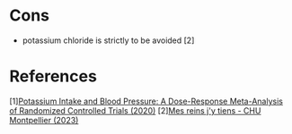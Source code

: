 # Cons
- potassium chloride is strictly to be avoided [2]

# References
[1][Potassium Intake and Blood Pressure: A Dose-Response Meta-Analysis of Randomized Controlled Trials (2020)](https://pubmed.ncbi.nlm.nih.gov/32500831/)
[2][Mes reins j'y tiens - CHU Montpellier (2023)](https://www.chu-montpellier.fr/fileadmin/medias/Publications/mes-Reins-jy-tiens.pdf)